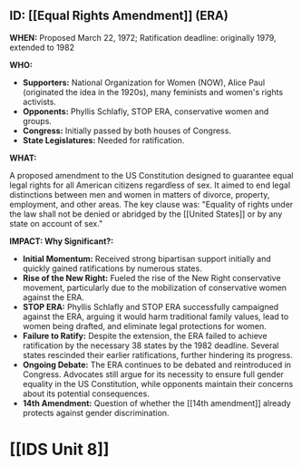 ## ID: [[Equal Rights Amendment]] (ERA)

**WHEN:** Proposed March 22, 1972; Ratification deadline: originally 1979, extended to 1982

**WHO:**
*   **Supporters:** National Organization for Women (NOW), Alice Paul (originated the idea in the 1920s), many feminists and women's rights activists.
*   **Opponents:** Phyllis Schlafly, STOP ERA, conservative women and groups.
*   **Congress:** Initially passed by both houses of Congress.
*   **State Legislatures:** Needed for ratification.

**WHAT:**

A proposed amendment to the US Constitution designed to guarantee equal legal rights for all American citizens regardless of sex. It aimed to end legal distinctions between men and women in matters of divorce, property, employment, and other areas. The key clause was: "Equality of rights under the law shall not be denied or abridged by the [[United States]] or by any state on account of sex."

**IMPACT: Why Significant?:**
*   **Initial Momentum:**  Received strong bipartisan support initially and quickly gained ratifications by numerous states.
*   **Rise of the New Right:** Fueled the rise of the New Right conservative movement, particularly due to the mobilization of conservative women against the ERA.
*   **STOP ERA:** Phyllis Schlafly and STOP ERA successfully campaigned against the ERA, arguing it would harm traditional family values, lead to women being drafted, and eliminate legal protections for women.
*   **Failure to Ratify:**  Despite the extension, the ERA failed to achieve ratification by the necessary 38 states by the 1982 deadline. Several states rescinded their earlier ratifications, further hindering its progress.
*   **Ongoing Debate:** The ERA continues to be debated and reintroduced in Congress. Advocates still argue for its necessity to ensure full gender equality in the US Constitution, while opponents maintain their concerns about its potential consequences.
*   **14th Amendment:** Question of whether the [[14th amendment]] already protects against gender discrimination.

# [[IDS Unit 8]]